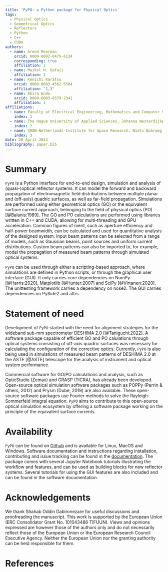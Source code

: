 ```yaml
---
title: 'PyPO: a Python package for Physical Optics'
tags:
  - Physical Optics
  - Geometrical Optics
  - Reflectors
  - Python
  - C++
  - CUDA
authors:
  - name: Arend Moerman
    orcid: 0000-0002-0475-6134
    corresponding: true
    affiliation: 1
  - name: Maikel H. Gafaji
    affiliation: 2
  - name: Kenichi Karatsu
    orcid: 0000-0003-4562-5584
    affiliation: "1,3"
  - name: Akira Endo
    orcid: 0000-0003-0379-2341
    affiliation: 1
affiliations:
  - name: Faculty of Electrical Engineering, Mathematics and Computer Science, Delft University of Technology, Mekelweg 4, 2628 CD, Delft, The Netherlands
    index: 1
  - name: The Hague University of Applied Sciences, Johanna Westerdijkplein 75, 2521 EN, The Hague, The Netherlands
    index: 2
  - name: SRON—Netherlands Institute for Space Research, Niels Bohrweg 4, 2333 CA, Leiden, The Netherlands
    index: 3
date: 26 April 2023
bibliography: paper.bib
---
```


# Summary
`PyPO` is a Python interface for end-to-end design, simulation and analysis of (quasi-)optical reflector systems. 
It can model the forward and backward propagation of electromagnetic field distributions between multiple planar and (off-axis) quadric surfaces, as well as far-field propagation.
Simulations are performed using either geometrical optics (GO) or the equivalent surface current approach, belonging to the field of physical optics (PO) [@Balanis:1989].
The GO and PO calculations are performed using libraries written in C++ and CUDA, allowing for multi-threading and GPU acceleration.
Common figures of merit, such as aperture efficiency and half-power beamwidth, can be calculated and used for quantitative analysis of the designed system.
Input beam patterns can be selected from a range of models, such as Gaussian beams, point sources and uniform current distributions. 
Custom beam patterns can also be imported to, for example, model the propagation of measured beam patterns through simulated optical systems.

`PyPO` can be used through either a scripting-based approach, where simulations are defined in Python scripts, or through the graphical user interface (GUI).
It only carries core dependencies on NumPy [@Harris:2020], Matplotlib [@Hunter:2007] and SciPy [@Virtanen:2020]. 
The unittesting framework carries a dependency on nose2. 
The GUI carries dependencies on PySide2 and attrs.

# Statement of need
Development of `PyPO` started with the need for alignment strategies for the wideband sub-mm spectrometer DESHIMA 2.0 [@Taniguchi:2022]. 
A software package capable of efficient GO and PO calulations through optical systems consisting of off-axis quadric surfaces was necessary for calculating the configuration of the corrective optics. 
Currently, `PyPO` is also being used in simulations of measured beam patterns of DESHIMA 2.0 at the ASTE [@ASTE] telescope for the analysis of instrument and optical system performance.

Commercial software for GO/PO calculations and analysis, such as OpticStudio (Zemax) and GRASP (TICRA), has already been developed. 
Open-source optical simulation software packages such as POPPy (Perrin & others, 2012) and Prysm (Dube, 2019) are also available. 
These open-source software packages use Fourier methods to solve the Rayleigh-Sommerfeld integral equation.
`PyPO` aims to contribute to this open-source optical simulation ecosystem by offering a software package working on the principle of the equivalent surface currents.

# Availability
`PyPO` can be found on [Github](https://github.com/PyPO-dev/PyPO) and is available for Linux, MacOS and Windows.
Software documentation and instructions regarding installation, contributing and issue tracking can be found in the [documentation](https://pypo-dev.github.io/PyPO/).
The package comes with several Jupyter Notebook tutorials illustrating the workflow and features, and can be used as building blocks for new reflector systems.
Several tutorials for using the GUI features are also included and can be found in the software documentation.

# Acknowledgements
We thank Shahab Oddin Dabironezare for useful discussions and proofreading the manuscript.
This work is supported by the European Union (ERC Consolidator Grant No. 101043486 TIFUUN). 
Views and opinions expressed are however those of the authors only and do not necessarily reflect those of the European Union or the European Research Council Executive Agency. 
Neither the European Union nor the granting authority can be held responsible for them.

# References
